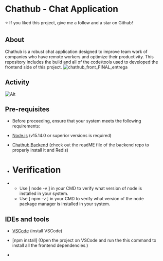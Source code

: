 # Chathub - Chat Application

⭐️ If you liked this project, give me a follow and a star on Github!

## About

Chathub is a robust chat application designed to improve team work of companies who have remote workers and 
optimize their productivity.
This repository includes the build and all of the code/tools used to developed the frontend side of this project.
![chathub_front_FINAL_entrega](https://github.com/user-attachments/assets/f516e9c1-e507-4854-9c44-333a9ba3c367)

## Activity

![Alt](https://repobeats.axiom.co/api/embed/fa6018b5e6e4d34ed883ae8e82182957da285d9c.svg "Repobeats analytics image")

## Pre-requisites
- Before proceeding, ensure that your system meets the following requirements:
- [Node.js](https://nodejs.org/en/download/) (v15.14.0 or superior versions is required)
- [Chathub Backend](https://github.com/BrunoDev2003/ChatHub) (check out the readME file of the backend repo to properly install it and Redis)

- # Verification
- - Use [ node -v ] in your CMD to verify what version of node is installed in your system.
  - Use [ npm -v ] in your CMD to verify what version of the node package manager is installed in your system.

## IDEs and tools
- [VSCode](https://code.visualstudio.com/) (install VSCode)
- [npm install] (Open the project on VSCode and run the this command to install all the frontend dependencies.)

- 



